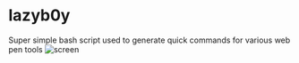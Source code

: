 # lazyb0y
Super simple bash script used to generate quick commands for various web pen tools
![screen](https://user-images.githubusercontent.com/40675809/179372229-4919d976-f4a0-48ad-900b-bc08ba07398d.png)
